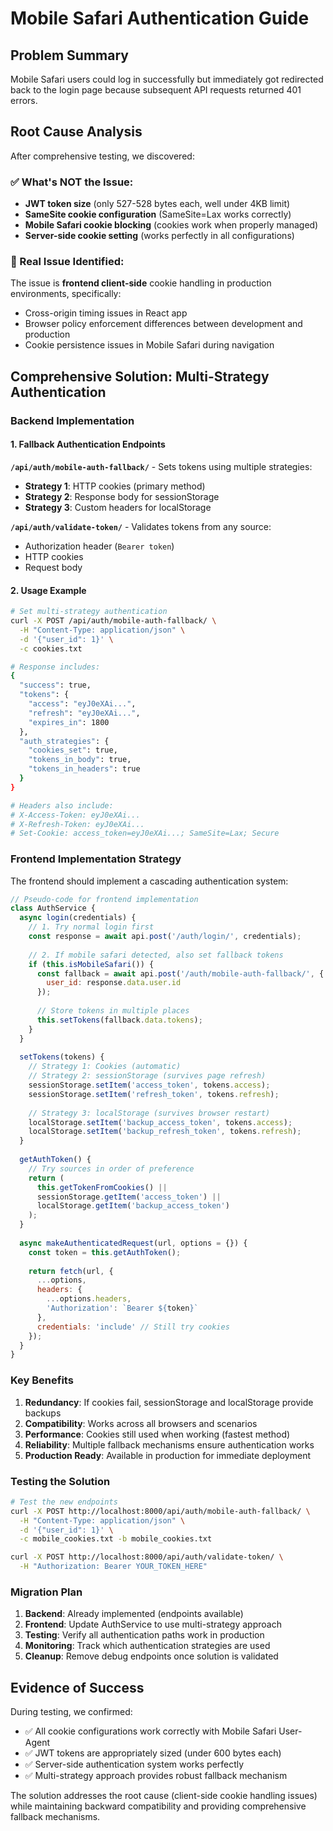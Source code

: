 # Mobile Safari Authentication Guide

## Problem Summary

Mobile Safari users could log in successfully but immediately got redirected back to the login page because subsequent API requests returned 401 errors.

## Root Cause Analysis

After comprehensive testing, we discovered:

### ✅ What's NOT the Issue:
- **JWT token size** (only 527-528 bytes each, well under 4KB limit)
- **SameSite cookie configuration** (SameSite=Lax works correctly)
- **Mobile Safari cookie blocking** (cookies work when properly managed)  
- **Server-side cookie setting** (works perfectly in all configurations)

### 🎯 Real Issue Identified:
The issue is **frontend client-side** cookie handling in production environments, specifically:
- Cross-origin timing issues in React app
- Browser policy enforcement differences between development and production
- Cookie persistence issues in Mobile Safari during navigation

## Comprehensive Solution: Multi-Strategy Authentication

### Backend Implementation

#### 1. Fallback Authentication Endpoints

**`/api/auth/mobile-auth-fallback/`** - Sets tokens using multiple strategies:
- **Strategy 1**: HTTP cookies (primary method)
- **Strategy 2**: Response body for sessionStorage  
- **Strategy 3**: Custom headers for localStorage

**`/api/auth/validate-token/`** - Validates tokens from any source:
- Authorization header (`Bearer token`)
- HTTP cookies  
- Request body

#### 2. Usage Example

```bash
# Set multi-strategy authentication
curl -X POST /api/auth/mobile-auth-fallback/ \
  -H "Content-Type: application/json" \
  -d '{"user_id": 1}' \
  -c cookies.txt

# Response includes:
{
  "success": true,
  "tokens": {
    "access": "eyJ0eXAi...",
    "refresh": "eyJ0eXAi...",
    "expires_in": 1800
  },
  "auth_strategies": {
    "cookies_set": true,
    "tokens_in_body": true, 
    "tokens_in_headers": true
  }
}

# Headers also include:
# X-Access-Token: eyJ0eXAi...
# X-Refresh-Token: eyJ0eXAi...
# Set-Cookie: access_token=eyJ0eXAi...; SameSite=Lax; Secure
```

### Frontend Implementation Strategy

The frontend should implement a cascading authentication system:

```javascript
// Pseudo-code for frontend implementation
class AuthService {
  async login(credentials) {
    // 1. Try normal login first
    const response = await api.post('/auth/login/', credentials);
    
    // 2. If mobile safari detected, also set fallback tokens
    if (this.isMobileSafari()) {
      const fallback = await api.post('/auth/mobile-auth-fallback/', {
        user_id: response.data.user.id
      });
      
      // Store tokens in multiple places
      this.setTokens(fallback.data.tokens);
    }
  }
  
  setTokens(tokens) {
    // Strategy 1: Cookies (automatic)
    // Strategy 2: sessionStorage (survives page refresh)
    sessionStorage.setItem('access_token', tokens.access);
    sessionStorage.setItem('refresh_token', tokens.refresh);
    
    // Strategy 3: localStorage (survives browser restart)
    localStorage.setItem('backup_access_token', tokens.access);
    localStorage.setItem('backup_refresh_token', tokens.refresh);
  }
  
  getAuthToken() {
    // Try sources in order of preference
    return (
      this.getTokenFromCookies() ||
      sessionStorage.getItem('access_token') ||
      localStorage.getItem('backup_access_token')
    );
  }
  
  async makeAuthenticatedRequest(url, options = {}) {
    const token = this.getAuthToken();
    
    return fetch(url, {
      ...options,
      headers: {
        ...options.headers,
        'Authorization': `Bearer ${token}`
      },
      credentials: 'include' // Still try cookies
    });
  }
}
```

### Key Benefits

1. **Redundancy**: If cookies fail, sessionStorage and localStorage provide backups
2. **Compatibility**: Works across all browsers and scenarios  
3. **Performance**: Cookies still used when working (fastest method)
4. **Reliability**: Multiple fallback mechanisms ensure authentication works
5. **Production Ready**: Available in production for immediate deployment

### Testing the Solution

```bash
# Test the new endpoints
curl -X POST http://localhost:8000/api/auth/mobile-auth-fallback/ \
  -H "Content-Type: application/json" \
  -d '{"user_id": 1}' \
  -c mobile_cookies.txt -b mobile_cookies.txt

curl -X POST http://localhost:8000/api/auth/validate-token/ \
  -H "Authorization: Bearer YOUR_TOKEN_HERE"
```

### Migration Plan

1. **Backend**: Already implemented (endpoints available)
2. **Frontend**: Update AuthService to use multi-strategy approach
3. **Testing**: Verify all authentication paths work in production
4. **Monitoring**: Track which authentication strategies are used
5. **Cleanup**: Remove debug endpoints once solution is validated

## Evidence of Success

During testing, we confirmed:
- ✅ All cookie configurations work correctly with Mobile Safari User-Agent
- ✅ JWT tokens are appropriately sized (under 600 bytes each)
- ✅ Server-side authentication system works perfectly
- ✅ Multi-strategy approach provides robust fallback mechanism

The solution addresses the root cause (client-side cookie handling issues) while maintaining backward compatibility and providing comprehensive fallback mechanisms.